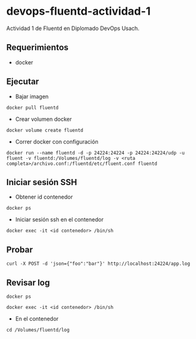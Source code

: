 # devops-fluentd-actividad-1
 Actividad 1 de Fluentd en Diplomado DevOps Usach.


## Requerimientos

- docker

## Ejecutar

- Bajar imagen

````
docker pull fluentd
````

- Crear volumen docker

```
docker volume create fluentd 
```

- Correr docker con configuración

````
docker run --name fluentd -d -p 24224:24224 -p 24224:24224/udp -u fluent -v fluentd:/Volumes/fluentd/log -v <ruta completa>/archivo.conf:/fluentd/etc/fluent.conf fluentd 
````

## Iniciar sesión SSH

- Obtener id contenedor

```
docker ps
```

- Iniciar sesión ssh en el contenedor

````
docker exec -it <id contenedor> /bin/sh
````

## Probar

````
curl -X POST -d 'json={"foo":"bar"}' http://localhost:24224/app.log
````

## Revisar log

```
docker ps
```

````
docker exec -it <id contenedor> /bin/sh
````

- En el contenedor

```
cd /Volumes/fluentd/log
```

